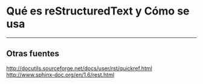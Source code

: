# Qué es reStructuredText y Cómo se usa

-----
## Otras fuentes

http://docutils.sourceforge.net/docs/user/rst/quickref.html    
http://www.sphinx-doc.org/en/1.6/rest.html    

